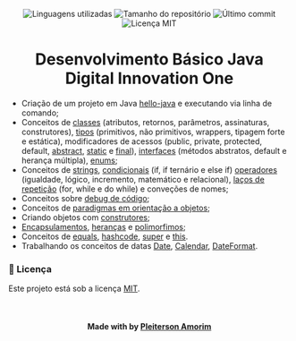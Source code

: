 <!-- Badges session -->
<p align="center">  
  <!-- languages -->
  <img src="https://img.shields.io/github/languages/count/pleiterson/java-basico?style=social" alt="Linguagens utilizadas">
  <!-- repo size -->
  <img src="https://img.shields.io/github/repo-size/Pleiterson/java-basico?style=social" alt="Tamanho do repositório">
  <!-- last commit -->
  <img src="https://img.shields.io/github/last-commit/Pleiterson/java-basico?style=social" alt="Último commit">
  <!-- licence MIT -->
  <img src="https://img.shields.io/github/license/Pleiterson/java-basico?style=social" alt="Licença MIT">
</p>


<!--About session-->
<h1 align="center">Desenvolvimento Básico Java<br>Digital Innovation One</h1>

- Criação de um projeto em Java [hello-java](https://github.com/Pleiterson/java-basico/tree/master/hello-java) e executando via linha de comando;
- Conceitos de [classes](https://github.com/Pleiterson/java-basico/tree/master/src/main/classes) (atributos, retornos, parâmetros, assinaturas, construtores), [tipos](https://github.com/Pleiterson/java-basico/tree/master/src/main/tipos) (primitivos, não primitivos, wrappers, tipagem forte e estática), modificadores de acessos (public, private, protected, default, [abstract](https://github.com/Pleiterson/java-basico/tree/master/src/main/abstracts), [static](https://github.com/Pleiterson/java-basico/tree/master/src/main/statics) e [final](https://github.com/Pleiterson/java-basico/tree/master/src/main/finals)), [interfaces](https://github.com/Pleiterson/java-basico/tree/master/src/main/interfaces) (métodos abstratos, default e herança múltipla), [enums](https://github.com/Pleiterson/java-basico/tree/master/src/main/enums);
- Conceitos de [strings](https://github.com/Pleiterson/java-basico/tree/master/src/main/strings), [condicionais](https://github.com/Pleiterson/java-basico/tree/master/src/main/condicionais) (if, if ternário e else if) [operadores](https://github.com/Pleiterson/java-basico/tree/master/src/main/operadores) (igualdade, lógico, incremento, matemático e relacional), [laços de repetição](https://github.com/Pleiterson/java-basico/tree/master/src/main/condicionais) (for, while e do while) e conveções de nomes;
- Conceitos sobre [debug de código](https://github.com/Pleiterson/java-basico/tree/master/debug-de-codigo/src/main);
- Conceitos de [paradigmas em orientação a objetos](https://github.com/Pleiterson/java-basico/tree/master/paradigma-oo);
- Criando objetos com [construtores](https://github.com/Pleiterson/java-basico/tree/master/construtores);
- [Encapsulamentos](https://github.com/Pleiterson/java-basico/tree/master/encapsulamento), [heranças](https://github.com/Pleiterson/java-basico/tree/master/heranca) e [polimorfimos](https://github.com/Pleiterson/java-basico/tree/master/heranca/exemplo003);
- Conceitos de [equals](https://github.com/Pleiterson/java-basico/tree/master/caracteristicas%20oo/equals), [hashcode](https://github.com/Pleiterson/java-basico/tree/master/caracteristicas%20oo/hashcode), [super](https://github.com/Pleiterson/java-basico/tree/master/caracteristicas%20oo/super) e [this](https://github.com/Pleiterson/java-basico/tree/master/caracteristicas%20oo/this).
- Trabalhando os conceitos de datas [Date](https://github.com/Pleiterson/java-basico/tree/master/trabalhando-com-datas/javaDate), [Calendar](https://github.com/Pleiterson/java-basico/tree/master/trabalhando-com-datas/javaCalendar), [DateFormat](https://github.com/Pleiterson/java-basico/tree/master/trabalhando-com-datas/javaDateFormat).


<!--License session-->
<h3>📝 Licença</h3>

Este projeto está sob a licença [MIT](./LICENSE).


<!--Bottom session-->
<br><h4 align=center>Made with by <a target="_blank" href="https://pleiterson.vercel.app" >Pleiterson Amorim</a></h4>
